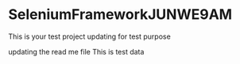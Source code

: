 # SeleniumFrameworkJUNWE9AM

This is your test project
updating for test purpose

updating the read me file
This is test data

